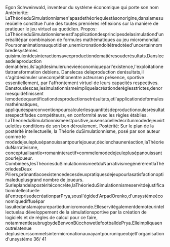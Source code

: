 Egon Schweinwald, inventeur du système économique qui porte son nom 
Antériorité: 
LaThéorieduSimulationnismen'apasdethéoriequiestàsonorigine,danslamesureoùelle
constitue l'une des toutes premières réflexions sur la manière de pratiquer le jeu virtuel au quotidien.
Propos: 
LaThéorieduSimulationnismeestl'applicationdesprincipesdelasimulationd'uneréalitépar
combinaison de formules mathématiques au jeu micromondial. 
Poursonanimationauquotidien,unemicronationdoitêtredotéed'uncertainnombredesystèmes
quisimulentdesinteractionsavecproductiondematièresouderésultats.Danslecasdelaproduction
dematières,ils'agitdesimulerunevieéconomiqueparl'existence,l'exploitationetlatransformation
debiens. Danslecas delaproduction derésultats,il s'agitdesimuler unecompétitionentre acteursen
présence, sportive essentiellement, par l'affrontement virtuel de leurs capacités respectives. 
Danstouslescas,lesimulationnismeimpliquelacréationderèglesstrictes,denormesquidéfinissent
lemodedequantificationdesproductionsetrésultats,etl'applicationdeformulesmathématiques,
appliquéesparconventionpourcalculerlesquantitésdeproductionoulesrésultatsrespectifsdes
compétiteurs, en conformité avec les règles établies. 
LaThéorieduSimulationnismeestpositive,ausensoùelledécritunmodedejeuvirtueletles
conditions de son bon déroulement. 
Postérité: 
Sur le plan de la postérité intellectuelle, la Théorie duSimulationnisme, posé par son auteur comme le
modedejeuleplusépanouissantpourlejoueur,déclenchauneréaction,laThéorieduNarrativisme,
conceptualisantle«romaninteractif»commelemodedejeuleplusépanouissantpourlejoueur.
Combinées,lesThéoriesduSimulationnismeetduNarrativismegénérèrentlaThéoriedesDeux
Piliers,prônantlacoexistencedecesdeuxpratiquesdejeupourlasatisfactionoptimaleduplusgrand
nombre de joueurs. 
Surleplandelapostéritéconcrète,laThéorieduSimulationnismeservitdejustificationintellectuelle
àl'entreprisedecréationparPrya,sousl'égided'ArpadOrenko,d'unsystèmeéconomiquediffusépar
lasuitedanslamajeurepartiedumicromonde.Elleservitégalementdemoteurintellectuelau
développement de la simulationsportive par la création de logiciels et de règles de calcul pour ce faire,
notammentlesubrugbydeBenvonBücchowetlefootballdePrya.Elleimpliquaenoutrelatenue
deplusieurssommetsintermicronationauxayantpouruniqueobjetl'organisationd'unsystème
36/ 41